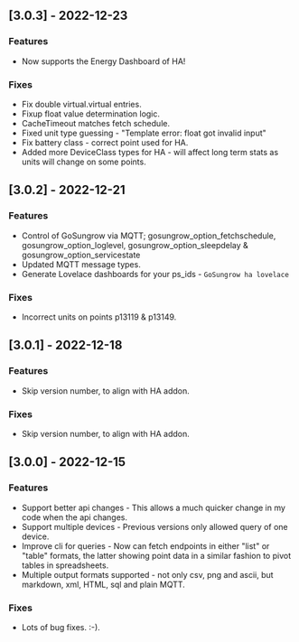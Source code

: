 ## [3.0.3] - 2022-12-23
### Features

- Now supports the Energy Dashboard of HA!

### Fixes

- Fix double virtual.virtual entries.
- Fixup float value determination logic.
- CacheTimeout matches fetch schedule.
- Fixed unit type guessing - "Template error: float got invalid input"
- Fix battery class - correct point used for HA.
- Added more DeviceClass types for HA - will affect long term stats as units will change on some points.


## [3.0.2] - 2022-12-21
### Features

- Control of GoSungrow via MQTT; gosungrow_option_fetchschedule, gosungrow_option_loglevel, gosungrow_option_sleepdelay & gosungrow_option_servicestate
- Updated MQTT message types.
- Generate Lovelace dashboards for your ps_ids - `GoSungrow ha lovelace`

### Fixes

- Incorrect units on points p13119 & p13149.


## [3.0.1] - 2022-12-18
### Features

- Skip version number, to align with HA addon.

### Fixes

- Skip version number, to align with HA addon.


## [3.0.0] - 2022-12-15
### Features

- Support better api changes - This allows a much quicker change in my code when the api changes.
- Support multiple devices - Previous versions only allowed query of one device.
- Improve cli for queries - Now can fetch endpoints in either "list" or "table" formats, the latter showing point data in a similar fashion to pivot tables in spreadsheets.
- Multiple output formats supported - not only csv, png and ascii, but markdown, xml, HTML, sql and plain MQTT.

### Fixes

- Lots of bug fixes. :-).
